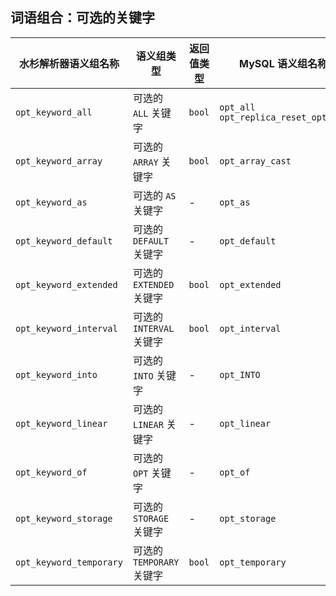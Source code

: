 ## 词语组合：可选的关键字

| 水杉解析器语义组名称    | 语义组类型                | 返回值类型 | MySQL 语义组名称                           |
| ----------------------- | ------------------------- | ---------- | ------------------------------------------ |
| `opt_keyword_all`       | 可选的 `ALL` 关键字       | `bool`     | `opt_all`<br />`opt_replica_reset_options` |
| `opt_keyword_array`     | 可选的 `ARRAY` 关键字     | `bool`     | `opt_array_cast`                           |
| `opt_keyword_as`        | 可选的 `AS` 关键字        | -          | `opt_as`                                   |
| `opt_keyword_default`   | 可选的 `DEFAULT` 关键字   | -          | `opt_default`                              |
| `opt_keyword_extended`  | 可选的 `EXTENDED` 关键字  | `bool`     | `opt_extended`                             |
| `opt_keyword_interval`  | 可选的 `INTERVAL` 关键字  | `bool`     | `opt_interval`                             |
| `opt_keyword_into`      | 可选的 `INTO` 关键字      | -          | `opt_INTO`                                 |
| `opt_keyword_linear`    | 可选的 `LINEAR` 关键字    | -          | `opt_linear`                               |
| `opt_keyword_of`        | 可选的 `OPT` 关键字       | -          | `opt_of`                                   |
| `opt_keyword_storage`   | 可选的 `STORAGE` 关键字   | -          | `opt_storage`                              |
| `opt_keyword_temporary` | 可选的 `TEMPORARY` 关键字 | `bool`     | `opt_temporary`                            |